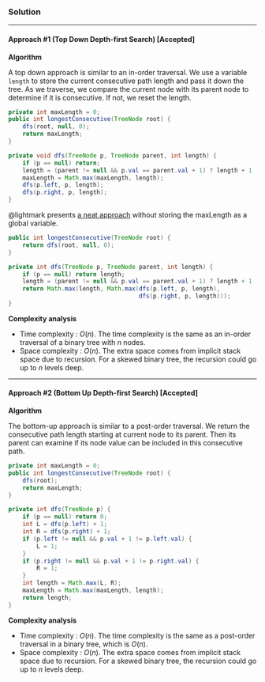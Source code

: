 ### Solution

----

#### Approach #1 (Top Down Depth-first Search) [Accepted]

**Algorithm**

A top down approach is similar to an in-order traversal. We use a variable `length` to store the current consecutive path length and pass it down the tree. As we traverse, we compare the current node with its parent node to determine if it is consecutive. If not, we reset the length.

```java
private int maxLength = 0;
public int longestConsecutive(TreeNode root) {
    dfs(root, null, 0);
    return maxLength;
}

private void dfs(TreeNode p, TreeNode parent, int length) {
    if (p == null) return;
    length = (parent != null && p.val == parent.val + 1) ? length + 1 : 1;
    maxLength = Math.max(maxLength, length);
    dfs(p.left, p, length);
    dfs(p.right, p, length);
}
```

@lightmark presents [a neat approach](https://leetcode.com/discuss/66486/short-and-simple-c-solution) without storing the maxLength as a global variable.

```java
public int longestConsecutive(TreeNode root) {
    return dfs(root, null, 0);
}

private int dfs(TreeNode p, TreeNode parent, int length) {
    if (p == null) return length;
    length = (parent != null && p.val == parent.val + 1) ? length + 1 : 1;
    return Math.max(length, Math.max(dfs(p.left, p, length),
                                     dfs(p.right, p, length)));
}
```

**Complexity analysis**

- Time complexity : *O*(*n*). The time complexity is the same as an in-order traversal of a binary tree with *n* nodes.
- Space complexity : *O*(*n*). The extra space comes from implicit stack space due to recursion. For a skewed binary tree, the recursion could go up to *n* levels deep.

------

#### Approach #2 (Bottom Up Depth-first Search) [Accepted]

**Algorithm**

The bottom-up approach is similar to a post-order traversal. We return the consecutive path length starting at current node to its parent. Then its parent can examine if its node value can be included in this consecutive path.

```java
private int maxLength = 0;
public int longestConsecutive(TreeNode root) {
    dfs(root);
    return maxLength;
}

private int dfs(TreeNode p) {
    if (p == null) return 0;
    int L = dfs(p.left) + 1;
    int R = dfs(p.right) + 1;
    if (p.left != null && p.val + 1 != p.left.val) {
        L = 1;
    }
    if (p.right != null && p.val + 1 != p.right.val) {
        R = 1;
    }
    int length = Math.max(L, R);
    maxLength = Math.max(maxLength, length);
    return length;
}
```

**Complexity analysis**

- Time complexity : *O*(*n*). The time complexity is the same as a post-order traversal in a binary tree, which is *O*(*n*).
- Space complexity : *O*(*n*). The extra space comes from implicit stack space due to recursion. For a skewed binary tree, the recursion could go up to *n* levels deep.

